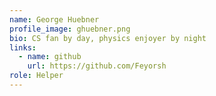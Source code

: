 ```yaml
---
name: George Huebner
profile_image: ghuebner.png
bio: CS fan by day, physics enjoyer by night
links:
  - name: github
    url: https://github.com/Feyorsh
role: Helper
---
```

